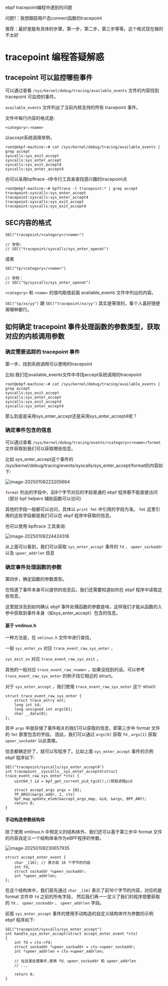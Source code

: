 ebpf tracepoint编程中遇到的问题

问题1：我想跟踪用户态connect函数的tracepoint

推荐：最好是能有具体的步骤，第一步，第二步，第三步等等。这个格式现在做的不太好



# tracepoint 编程答疑解惑

## tracepoint 可以监控哪些事件

可以通过查看 `/sys/kernel/debug/tracing/available_events` 文件的内容找到 tracepoint 可监控的事件。 

`available_events` 文件列出了当前内核支持的所有 tracepoint 事件。

文件中每行内容的格式是:

```
<category>:<name>
```



以accept系统调用举例，

```
root@ebpf-machine:~# cat /sys/kernel/debug/tracing/available_events | grep accept
syscalls:sys_exit_accept
syscalls:sys_enter_accept
syscalls:sys_exit_accept4
syscalls:sys_enter_accept4
```



也可以采用bpftrace -l命令行工具来查找感兴趣的tracepoint点

```
root@ebpf-machine:~# bpftrace -l tracepoint:* | grep accept
tracepoint:syscalls:sys_enter_accept
tracepoint:syscalls:sys_enter_accept4
tracepoint:syscalls:sys_exit_accept
tracepoint:syscalls:sys_exit_accept4
```



## SEC内容的格式

```
SEC("tracepoint/<category>/<name>")

// 举例:
// SEC("tracepoint/syscalls/sys_enter_openat")
```

或者

```
SEC("tp/<category>/<name>")

// 举例：
// SEC("tp/syscalls/sys_enter_openat")
```

`<category>` 和 `<name>` 的值均取值前面 available_events 文件中列出的内容。

`SEC("tp/xx/yy")` 跟 `SEC("tracepoint/xx/yy")` 其实是等效的，看个人喜好随便用哪种都行。



## 如何确定 tracepoint 事件处理函数的参数类型，获取对应的内核调用参数

### 确定需要追踪的 tracepoint 事件

第一步、找到系统调用可以使用的tracepoint

比如:我们在available_events文件中寻找accept系统调用的tracepoint

```
root@ebpf-machine:~# cat /sys/kernel/debug/tracing/available_events | grep accept
syscalls:sys_exit_accept
syscalls:sys_enter_accept
syscalls:sys_exit_accept4
syscalls:sys_enter_accept4
```

那么到底是采用sys_enter_accept还是采用sys_enter_accept4呢？



### 确定事件包含的信息

可以通过查看 `/sys/kernel/debug/tracing/events/<category>/<name>/format` 文件获取到我们可以获取哪些信息。

比如 sys_enter_accept这个事件的 /sys/kernel/debug/tracing/events/syscalls/sys_enter_accept/format的内容如下:

![image-20250108223205664](https://gitee.com/codergeek/picgo-image/raw/master/image/202510091528920.png)

`format` 列出的字段中，前8个字节对应的字段普通的 ebpf 程序都不能直接访问（部分 bpf helpers 辅助函数可以访问） 

其他的字段一般都可以访问，具体以 `print fmt` 中引用的字段为准。 `fmt` 这里引用的这些字段都是我们可以在 ebpf 程序中获取的信息。

也可以使用 bpftrace 工具查询:

![image-20250108224424318](https://gitee.com/codergeek/picgo-image/raw/master/image/202510091528536.png)

从上面可以看到，我们可以获取 `sys_enter_accept` 事件的 `fd` 、 `upeer_sockaddr` 以及 `upeer_addrlen` 信息

### 确定事件处理函数的参数

第四步，确定函数的参数类型。

在知道了事件本身可以提供的信息后，我们还需要知道如何在 ebpf 程序中读取这些信息。 

这里就涉及到如何确认 ebpf 事件处理函数的参数是啥，这样我们才能从函数的入参中获取到事件本身（如sys_enter_accept）包含的信息。

#### 基于 vmlinux.h

一种方法是，在 `vmlinux.h` 文件中进行查找， 

一般 `sys_enter_xx` 对应 `trace_event_raw_sys_enter` ，

 `sys_exit_xx` 对应 `trace_event_raw_sys_exit` ，

 其他的一般对应 `trace_event_raw_<name>` ，如果没找到的话，可以参考 `trace_event_raw_sys_enter` 的例子找它相近的 struct。

对于 `sys_enter_accept` ，我们使用 `trace_event_raw_sys_enter` 这个 struct:

```
struct trace_event_raw_sys_enter {
    struct trace_entry ent;
    long int id;
    long unsigned int args[6];
    char __data[0];
};
```

其中 `args` 中就存储了事件相关的我们可以获取的信息，即第三步中 format 文件的 `fmt` 那里包含的字段。 因此，我们可以通过 `args[0]` 获取 `fd` , `args[1]` 获取 `upeer_sockaddr` 以此类推。

信息都确定好了，就可以写程序了。比如上面 `sys_enter_accept` 事件的示例 ebpf 程序如下:

```
SEC("tracepoint/syscalls/sys_enter_accept4")
int tracepoint__syscalls__sys_enter_accept4(struct trace_event_raw_sys_enter *ctx) {
	uint64_t id = bpf_get_current_pid_tgid();//获取进程pid

	struct accept_args args = {0};
	TP_ARGS(&args.addr, 1, ctx)
	bpf_map_update_elem(&accept_args_map, &id, &args, BPF_ANY);
	return 0;
}
```

#### 手动构造参数结构体

除了使用 vmlinux.h 中预定义的结构体外，我们还可以基于第三步中 format 文件的内容自定义一个结构体来作为eBPF程序的参数。 

![image-20250108230657935](https://gitee.com/codergeek/picgo-image/raw/master/image/202510091528804.png)

```
struct accept_enter_event {
    char _[16]; // 表示前 16 个字节的内容
    int fd;
    struct sockaddr *upeer_sockaddr;
    int *upeer_addrlen;
};
```

在这个结构体中，我们首先通过 `char _[16]` 表示了前16个字节的内容，对应的是 format 文件中 `fd` 之前的所有字段， 然后我们再一一定义了我们的程序想要获取的 `fd` 、 `upeer_sockaddr` 、 `upeer_addrlen` 字段。

前面 `sys_enter_accept` 事件的使用手动构造的自定义结构体作为参数的示例 ebpf 程序如下:

```
SEC("tracepoint/syscalls/sys_enter_accept")
int handle_sys_enter_accept(struct accept_enter_event *ctx)
{
    int fd = ctx->fd;
    struct sockaddr *upeer_sockaddr = ctx->upeer_sockaddr;
    int *upeer_addrlen = ctx->upeer_addrlen;

    // 在这里处理事件,使用 fd、upeer_sockaddr 和 upeer_addrlen
    // ...

    return 0;
}
```

